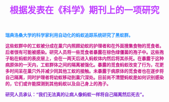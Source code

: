 

# <font color=#BF3EFF face="微软雅黑" ><center>根据发表在《科学》期刊上的一项研究</center></font>
</br>  

<font color=#1E90FF >**瑞典洛桑大学的科学家利用自动化的蚂蚁追踪系统研究了黑蚁群。**</font>


<font color=#C71585  face="幼圆">**这些蚁群中的工蚁被分成在巢穴内照顾幼蚁的护理者和在外面搜集食物的觅食者。后者很有可能被感染。研究人员将一些觅食者暴露在棕色绿僵菌的孢子中。这些孢子粘在蚂蚁的表皮层上，会在一两天后进入蚂蚁体内然后将其杀死。在暴露于这种病原体的一天内，工蚁群体之间的隔离被强化。暴露的觅食蚂蚁改变了行为，花更多时间呆在巢穴外并减少同其他工蚁的接触。未暴露于病原体的觅食者也在逐步将自己隔离，同时护理者将幼蚁移动到巢穴深处。目前尚不清楚蚂蚁是如何识别感染的，它们或许能探测到其他蚂蚁以及自己身上的孢子。**</font>

<font color=#7D26CD>**研究人员承认：“我们无法真的让病人像蚂蚁一样将自己隔离然后死去”。**</font>
<!-- more -->
